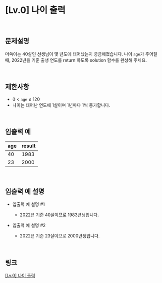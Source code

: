 # [Lv.0] 나이 출력

<br>

## 문제설명
머쓱이는 40살인 선생님이 몇 년도에 태어났는지 궁금해졌습니다. 나이 `age`가 주어질 때, 2022년을 기준 출생 연도를 return 하도록 solution 함수를 완성해 주세요.

<br>

## 제한사항
- 0 < `age` ≤ 120
- 나이는 태어난 연도에 1살이며 1년마다 1씩 증가합니다.

<br>

## 입출력 예
| age | result |
|---|---|
| 40 | 1983 |
| 23 | 2000 |

<br>

## 입출력 예 설명
- 입출력 예 설명 #1
    - 2022년 기준 40살이므로 1983년생입니다.

- 입출력 예 설명 #2
    - 2022년 기준 23살이므로 2000년생입니다.

<br>

## 링크
[[Lv.0] 나이 출력](https://school.programmers.co.kr/learn/courses/30/lessons/120820)
